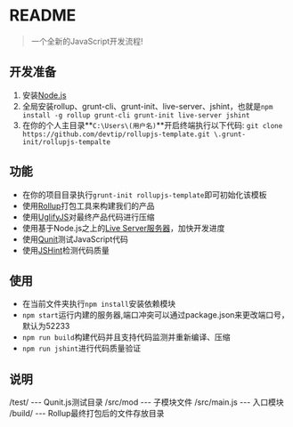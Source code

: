 # README

> 一个全新的JavaScript开发流程!


## 开发准备
1. 安装[Node.js](https://nodejs.org)
2. 全局安装rollup、grunt-cli、grunt-init、live-server、jshint，也就是`npm install -g rollup grunt-cli grunt-init live-server jshint`
3. 在你的个人主目录**`C:\Users\(用户名)`**开启终端执行以下代码:
`git clone https://github.com/devtip/rollupjs-template.git \.grunt-init/rollupjs-tempalte`


## 功能
- 在你的项目目录执行`grunt-init rollupjs-template`即可初始化该模板
- 使用[Rollup](http://rollupjs.org/)打包工具来构建我们的产品
- 使用[UglifyJS](https://github.com/mishoo/UglifyJS2)对最终产品代码进行压缩
- 使用基于Node.js之上的[Live Server服务器](https://www.npmjs.com/package/live-server)，加快开发进度
- 使用[Qunit](http://www.qunitjs.com/)测试JavaScript代码
- 使用[JSHint](http://jshint.com/)检测代码质量


## 使用
- 在当前文件夹执行`npm install`安装依赖模块
- `npm start`运行内建的服务器,端口冲突可以通过package.json来更改端口号，默认为52233
- `npm run build`构建代码并且支持代码监测并重新编译、压缩
- `npm run jshint`进行代码质量验证


## 说明
/test/       --- Qunit.js测试目录
/src/mod     --- 子模块文件
/src/main.js --- 入口模块
/build/      --- Rollup最终打包后的文件存放目录